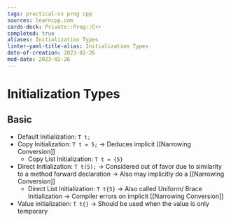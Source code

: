 ```yaml
---
tags: practical-cs prog cpp
sources: learncpp.com
cards-deck: Private::Prog::C++
completed: true
aliases: Initialization Types
linter-yaml-title-alias: Initialization Types
date-of-creation: 2023-02-26
mod-date: 2023-02-26
---
```


# Initialization Types

## Basic
- Default Initialization: `T t;`
- Copy Initialization: `T t = 5;`
	→ Deduces implicit [[Narrowing Conversion]]
	- Copy List Initialization: `T t = {5}`
- Direct Initialization: `T t(5);`
	→ Considered out of favor due to similarity to a method forward declaration
	→ Also may implicitly do a [[Narrowing Conversion]]
	- Direct List Initialization: `T t{5}`
		→ Also called Uniform/ Brace Initialization
		→ Compiler errors on implicit [[Narrowing Conversion]]
- Value initialization: `T t{}`
	→  Should be used when the value is only temporary
